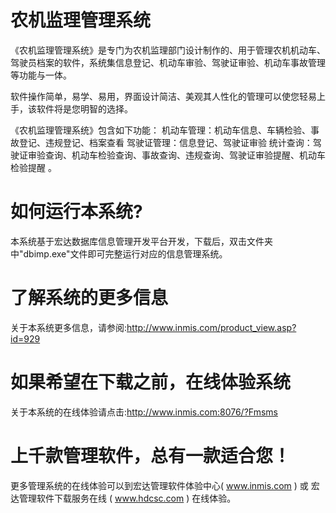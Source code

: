 # 农机监理管理系统

《农机监理管理系统》是专门为农机监理部门设计制作的、用于管理农机机动车、驾驶员档案的软件，系统集信息登记、机动车审验、驾驶证审验、机动车事故管理等功能与一体。  

软件操作简单，易学、易用，界面设计简洁、美观其人性化的管理可以使您轻易上手，该软件将是您明智的选择。 

《农机监理管理系统》包含如下功能： 机动车管理：机动车信息、车辆检验、事故登记、违规登记、档案查看 驾驶证管理：信息登记、驾驶证审验 统计查询：驾驶证审验查询、机动车检验查询、事故查询、违规查询、驾驶证审验提醒、机动车检验提醒 。

# 如何运行本系统?

本系统基于宏达数据库信息管理开发平台开发，下载后，双击文件夹中"dbimp.exe"文件即可完整运行对应的信息管理系统。

# 了解系统的更多信息

关于本系统更多信息，请参阅:http://www.inmis.com/product_view.asp?id=929

# 如果希望在下载之前，在线体验系统

关于本系统的在线体验请点击:http://www.inmis.com:8076/?Fmsms

# 上千款管理软件，总有一款适合您！

更多管理系统的在线体验可以到宏达管理软件体验中心( www.inmis.com ) 或 宏达管理软件下载服务在线 ( www.hdcsc.com ) 在线体验。


